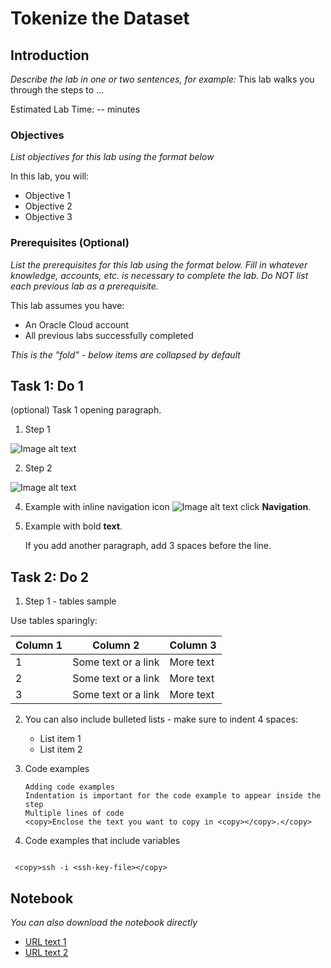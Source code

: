 # Tokenize the Dataset

## Introduction

*Describe the lab in one or two sentences, for example:* This lab walks you through the steps to ...

Estimated Lab Time: -- minutes

### Objectives

*List objectives for this lab using the format below*

In this lab, you will:

* Objective 1
* Objective 2
* Objective 3

### Prerequisites (Optional)

*List the prerequisites for this lab using the format below. Fill in whatever knowledge, accounts, etc. is necessary to complete the lab. Do NOT list each previous lab as a prerequisite.*

This lab assumes you have:

* An Oracle Cloud account
* All previous labs successfully completed

*This is the "fold" - below items are collapsed by default*

## Task 1: Do 1

(optional) Task 1 opening paragraph.

1. Step 1

 ![Image alt text](images/sample1.png)

2. Step 2

  ![Image alt text](images/sample1.png)

4. Example with inline navigation icon ![Image alt text](images/sample2.png) click **Navigation**.

5. Example with bold **text**.

   If you add another paragraph, add 3 spaces before the line.

## Task 2: Do 2

1. Step 1 - tables sample

  Use tables sparingly:

  | Column 1 | Column 2 | Column 3 |
  | --- | --- | --- |
  | 1 | Some text or a link | More text  |
  | 2 |Some text or a link | More text |
  | 3 | Some text or a link | More text |

2. You can also include bulleted lists - make sure to indent 4 spaces:

    * List item 1
    * List item 2

3. Code examples

    ```
    Adding code examples
   Indentation is important for the code example to appear inside the step
    Multiple lines of code
   <copy>Enclose the text you want to copy in <copy></copy>.</copy>
    ```

4. Code examples that include variables

 ```

  <copy>ssh -i <ssh-key-file></copy>

  ```

## Notebook

*You can also download the notebook directly*

* [URL text 1](http://docs.oracle.com)
* [URL text 2](http://docs.oracle.com)
